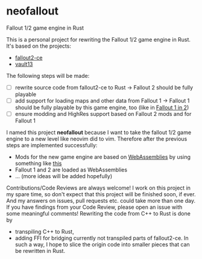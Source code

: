 # neofallout
Fallout 1/2 game engine in Rust 

This is a personal project for rewriting the Fallout 1/2 game engine in Rust. It's based on the projects:
- [fallout2-ce](https://github.com/alexbatalov/fallout2-ce)
- [vault13](https://github.com/pingw33n/vault13)

The following steps will be made:
- [ ] rewrite source code from fallout2-ce to Rust -> Fallout 2 should be fully playable
- [ ] add support for loading maps and other data from Fallout 1 -> Fallout 1 should be fully playable by this game engine, too (like in [Fallout 1 in 2](https://github.com/rotators/Fo1in2))
- [ ] ensure modding and HighRes support based on Fallout 2 mods and for Fallout 1

I named this project **neofallout** because I want to take the fallout 1/2 game engine to a new level like neovim did to vim.
Therefore after the previous steps are implemented successfully:
- Mods for the new game engine are based on [WebAssemblies](https://webassembly.org/) by using something like [this](https://paulbutler.org/2021/calling-webassembly-from-rust/)
- Fallout 1 and 2 are loaded as WebAssemblies
- ... (more ideas will be added hopefully)

Contributions/Code Reviews are always welcome! I work on this project in my spare time, so don't expect that this project will be finished soon, if ever. And my answers on issues, pull requests etc. could take more than one day.
If you have findings from your Code Review, please open an issue with some meaningful comments!
Rewriting the code from C++ to Rust is done by 
- transpiling C++ to Rust,
- adding FFI for bridging currently not transpiled parts of fallout2-ce.
In such a way, I hope to slice the origin code into smaller pieces that can be rewritten in Rust.

